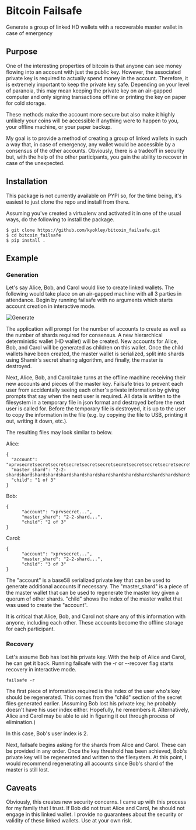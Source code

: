 # Bitcoin Failsafe
Generate a group of linked HD wallets with a recoverable master wallet in case of emergency

## Purpose
One of the interesting properties of bitcoin is that anyone can see money flowing into an account with just the public key. However, the associated private key is required to actually spend money in the account. Therefore, it is extremely important to keep the private key safe. Depending on your level of paranoia, this may mean keeping the private key on an air-gapped computer and only signing transactions offline or printing the key on paper for cold storage.

These methods make the account more secure but also make it highly unlikely your coins will be accessible if anything were to happen to you, your offline machine, or your paper backup.

My goal is to provide a method of creating a group of linked wallets in such a way that, in case of emergency, any wallet would be accessible by a consensus of the other accounts. Obviously, there is a tradeoff in security but, with the help of the other participants, you gain the ability to recover in case of the unexpected.

## Installation
This package is not currently available on PYPI so, for the time being, it's easiest to just clone the repo and install from there.

Assuming you've created a virtualenv and activated it in one of the usual ways, do the following to install the package.

```
$ git clone https://github.com/kyokley/bitcoin_failsafe.git
$ cd bitcoin_failsafe
$ pip install .
```

## Example
### Generation
Let's say Alice, Bob, and Carol would like to create linked wallets. The following would take place on an air-gapped machine with all 3 parties in attendance. Begin by running failsafe with no arguments which starts account creation in interactive mode.

![Generate](/../screenshots/screenshots/generate.gif?raw=true)

The application will prompt for the number of accounts to create as well as the number of shards required for consensus. A new hierarchical deterministic wallet (HD wallet) will be created. New accounts for Alice, Bob, and Carol will be generated as children on this wallet. Once the child wallets have been created, the master wallet is serialized, split into shards using Shamir's secret sharing algorithm, and finally, the master is destroyed.

Next, Alice, Bob, and Carol take turns at the offline machine receiving their new accounts and pieces of the master key. Failsafe tries to prevent each user from accidentally seeing each other's private information by giving prompts that say when the next user is required. All data is written to the filesystem in a temporary file in json format and destroyed before the next user is called for. Before the temporary file is destroyed, it is up to the user to copy the information in the file (e.g. by copying the file to USB, printing it out, writing it down, etc.).

The resulting files may look similar to below.

Alice:
```
{
  "account": "xprvsecretsecretsecretsecretsecretsecretsecretsecretsecretsecretsecret",
  "master_shard": "2-2-shardshardshardshardshardshardshardshardshardshardshardshardshardshardshardshardshardshardshardshardshardshardshardshardshard",
  "child": "1 of 3"
}
```

Bob:
```
{
	  "account": "xprvsecret...",
	  "master_shard": "2-2-shard...",
	  "child": "2 of 3"
}
```

Carol:
```
{
	  "account": "xprvsecret...",
	  "master_shard": "2-2-shard...",
	  "child": "3 of 3"
}
```

The "account" is a base58 serialized private key that can be used to generate additional accounts if necessary. The "master_shard" is a piece of the master wallet that can be used to regenerate the master key given a quorum of other shards. "child" shows the index of the master wallet that was used to create the "account".

It is critical that Alice, Bob, and Carol not share any of this information with anyone, including each other. These accounts become the offline storage for each participant.

### Recovery
Let's assume Bob has lost his private key. With the help of Alice and Carol, he can get it back. Running failsafe with the -r or --recover flag starts recovery in interactive mode.

```
failsafe -r
```

The first piece of information required is the index of the user who's key should be regenerated. This comes from the "child" section of the secret files generated earlier. (Assuming Bob lost his private key, he probably doesn't have his user index either. Hopefully, he remembers it. Alternatively, Alice and Carol may be able to aid in figuring it out through process of elimination.)

In this case, Bob's user index is 2.

Next, failsafe begins asking for the shards from Alice and Carol. These can be provided in any order. Once the key threshold has been achieved, Bob's private key will be regenerated and written to the filesystem. At this point, I would recommend regenerating all accounts since Bob's shard of the master is still lost.

## Caveats
Obviously, this creates new security concerns. I came up with this process for my family that I trust. If Bob did not trust Alice and Carol, he should not engage in this linked wallet. I provide no guarantees about the security or validity of these linked wallets. Use at your own risk.
